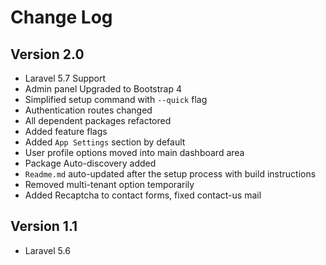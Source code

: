 # Change Log

## Version 2.0

- Laravel 5.7 Support
- Admin panel Upgraded to Bootstrap 4
- Simplified setup command with `--quick` flag
- Authentication routes changed
- All dependent packages refactored
- Added feature flags
- Added `App Settings` section by default
- User profile options moved into main dashboard area
- Package Auto-discovery added
- `Readme.md` auto-updated after the setup process with build instructions
- Removed multi-tenant option temporarily
- Added Recaptcha to contact forms, fixed contact-us mail

## Version 1.1

- Laravel 5.6
